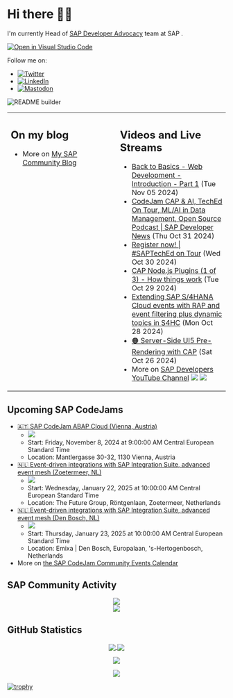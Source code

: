
# Hi there 👋🏼

I'm currently Head of [SAP Developer Advocacy](https://developers.sap.com/developer-advocates.html) team at SAP .

[![Open in Visual Studio Code](https://img.shields.io/badge/Made%20for-VSCode-1f425f.svg)](https://github.dev/jung-thomas/jung-thomas)

Follow me on:
- <a href="https://twitter.com/thomas_jung"><img alt="Twitter" src="https://img.shields.io/badge/thomas_jung-%231DA1F2.svg?style=for-the-badge&logo=Twitter&logoColor=white"/></a>
- <a href="https://www.linkedin.com/in/thomasjungsap/"><img alt="LinkedIn" src="https://img.shields.io/badge/linkedin-%230077B5.svg?style=for-the-badge&logo=linkedin&logoColor=white"/></a>
- <a rel="me" href="https://mastodon.cloud/@thomas_jung"><img alt="Mastodon" src="https://img.shields.io/mastodon/follow/109262551990174478?domain=https%3A%2F%2Fmastodon.cloud%2F&style=social"/></a>

![README builder](https://github.com/jung-thomas/jung-thomas/workflows/README%20builder/badge.svg)

<table><tr><td valign="top" width="50%">
 
## On my blog
- More on [My SAP Community Blog](https://community.sap.com/t5/user/viewprofilepage/user-id/139)
</td>
  
<td valign="top" width="50%">
  
## Videos and Live Streams
- [Back to Basics - Web Development - Introduction - Part 1](https://www.youtube.com/watch?v=sabpKj-Hf3c) (Tue Nov 05 2024)
- [CodeJam CAP & AI, TechEd On Tour, ML/AI in Data Management, Open Source Podcast | SAP Developer News](https://www.youtube.com/watch?v=IB7bqYnrxpc) (Thu Oct 31 2024)
- [Register now! | #SAPTechEd on Tour](https://www.youtube.com/watch?v=53rdMWTN8x8) (Wed Oct 30 2024)
- [CAP Node.js Plugins (1 of 3) - How things work](https://www.youtube.com/watch?v=9Ajazy9Pidg) (Tue Oct 29 2024)
- [Extending SAP S/4HANA Cloud events with RAP and event filtering plus dynamic topics in S4HC](https://www.youtube.com/watch?v=Q4H0LNZi7Dg) (Mon Oct 28 2024)
- [🟠 Server-Side UI5 Pre-Rendering with CAP](https://www.youtube.com/watch?v=Es4QrirxSWQ) (Sat Oct 26 2024)
- More on [SAP Developers YouTube Channel](https://www.youtube.com/channel/UCNfmelKDrvRmjYwSi9yvrMg) ![](https://img.shields.io/youtube/channel/views/UCNfmelKDrvRmjYwSi9yvrMg) ![](https://img.shields.io/youtube/channel/subscribers/UCNfmelKDrvRmjYwSi9yvrMg)
</td></tr></table>

## Upcoming SAP CodeJams
- [🇦🇹 SAP CodeJam ABAP Cloud (Vienna, Austria)](https://community.sap.com/t5/sap-codejam/sap-codejam-abap-cloud-vienna-austria/ev-p/13890825)
  - <img src="https://community.sap.com/t5/image/serverpage/image-id/176278iC30CBC839FB4E1C9/image-size/thumb?v=v2&px=150" />
  - Start: Friday, November 8, 2024 at 9:00:00 AM Central European Standard Time
  - Location: Mantlergasse 30-32, 1130 Vienna, Austria
- [🇳🇱 Event-driven integrations with SAP Integration Suite, advanced event mesh (Zoetermeer, NL)](https://community.sap.com/t5/sap-codejam/event-driven-integrations-with-sap-integration-suite-advanced-event-mesh/ev-p/13921794)
  - <img src="https://community.sap.com/t5/image/serverpage/image-id/105415i052CC3F6FF50A0FC/image-size/thumb?v=v2&px=150" />
  - Start: Wednesday, January 22, 2025 at 10:00:00 AM Central European Standard Time
  - Location: The Future Group, Röntgenlaan, Zoetermeer, Netherlands
- [🇳🇱 Event-driven integrations with SAP Integration Suite, advanced event mesh (Den Bosch, NL)](https://community.sap.com/t5/sap-codejam/event-driven-integrations-with-sap-integration-suite-advanced-event-mesh/ev-p/13921793)
  - <img src="https://community.sap.com/t5/image/serverpage/image-id/105415i052CC3F6FF50A0FC/image-size/thumb?v=v2&px=150" />
  - Start: Thursday, January 23, 2025 at 10:00:00 AM Central European Standard Time
  - Location: Emixa | Den Bosch, Europalaan, 's-Hertogenbosch, Netherlands
- More on [the SAP CodeJam Community Events Calendar](https://groups.community.sap.com/t5/sap-codejam/eb-p/codejam-events)

## SAP Community Activity
<p align = "center">
<a href="https://community.sap.com/t5/user/viewprofilepage/user-id/139">
  <img align="center" src="https://devrel-tools-prod-scn-badges-srv.cfapps.eu10.hana.ondemand.com/activity/139" />
</a>
</br>
<a href="https://community.sap.com/t5/user/viewprofilepage/user-id/139">
  <img align="center" src="https://devrel-tools-prod-scn-badges-srv.cfapps.eu10.hana.ondemand.com/showcaseBadges/139/1570/674/384/900/390" />
</a>
</p>

## GitHub Statistics
<p align = "center">
<a href="https://github.com/anuraghazra/github-readme-stats">
  <img align="center" src="https://github-readme-stats.vercel.app/api?username=jung-thomas&count_private=true&show_icons=true&theme=dark&line_height=27" />
</a>
<a href="https://github.com/anuraghazra/github-readme-stats">
  <img align="center" src="https://github-readme-stats.vercel.app/api/top-langs/?username=jung-thomas&show_icons=true&theme=dark" />
</a>
</p>

<p align = "center">
 <img  src="https://github-readme-streak-stats.herokuapp.com/?user=jung-thomas&show_icons=true&locale=en&layout=compact&theme=dark&line_height=0" />
</p> 

<p align = "center">
 <img src="https://activity-graph.herokuapp.com/graph?username=jung-thomas&theme=redical">
</p> 

[![trophy](https://github-profile-trophy.vercel.app/?username=jung-thomas&theme=onedark)](https://github.com/ryo-ma/github-profile-trophy)


